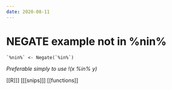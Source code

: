 ```yaml
---
date: 2020-08-11
---
```


# NEGATE example not in %nin%

    `%nin%` <- Negate(`%in%`)

*Preferable simply to use !(x %in% y)*

[[R]]]
[[[snips]]]
[[functions]]


